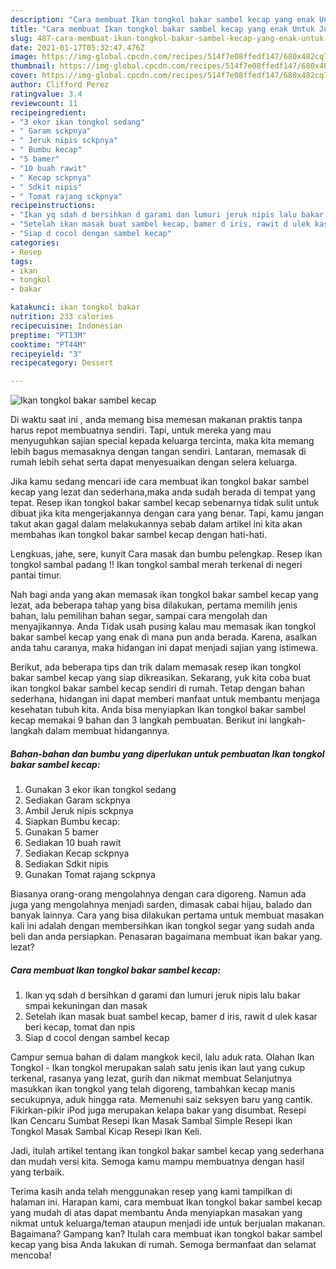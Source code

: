 ```yaml
---
description: "Cara membuat Ikan tongkol bakar sambel kecap yang enak Untuk Jualan"
title: "Cara membuat Ikan tongkol bakar sambel kecap yang enak Untuk Jualan"
slug: 487-cara-membuat-ikan-tongkol-bakar-sambel-kecap-yang-enak-untuk-jualan
date: 2021-01-17T05:32:47.476Z
image: https://img-global.cpcdn.com/recipes/514f7e08ffedf147/680x482cq70/ikan-tongkol-bakar-sambel-kecap-foto-resep-utama.jpg
thumbnail: https://img-global.cpcdn.com/recipes/514f7e08ffedf147/680x482cq70/ikan-tongkol-bakar-sambel-kecap-foto-resep-utama.jpg
cover: https://img-global.cpcdn.com/recipes/514f7e08ffedf147/680x482cq70/ikan-tongkol-bakar-sambel-kecap-foto-resep-utama.jpg
author: Clifford Perez
ratingvalue: 3.4
reviewcount: 11
recipeingredient:
- "3 ekor ikan tongkol sedang"
- " Garam sckpnya"
- " Jeruk nipis sckpnya"
- " Bumbu kecap"
- "5 bamer"
- "10 buah rawit"
- " Kecap sckpnya"
- " Sdkit nipis"
- " Tomat rajang sckpnya"
recipeinstructions:
- "Ikan yq sdah d bersihkan d garami dan lumuri jeruk nipis lalu bakar smpai kekuningan dan masak"
- "Setelah ikan masak buat sambel kecap, bamer d iris, rawit d ulek kasar beri kecap, tomat dan npis"
- "Siap d cocol dengan sambel kecap"
categories:
- Resep
tags:
- ikan
- tongkol
- bakar

katakunci: ikan tongkol bakar 
nutrition: 233 calories
recipecuisine: Indonesian
preptime: "PT13M"
cooktime: "PT44M"
recipeyield: "3"
recipecategory: Dessert

---
```



![Ikan tongkol bakar sambel kecap](https://img-global.cpcdn.com/recipes/514f7e08ffedf147/680x482cq70/ikan-tongkol-bakar-sambel-kecap-foto-resep-utama.jpg)

Di waktu  saat ini , anda memang bisa memesan makanan praktis tanpa harus repot membuatnya sendiri. Tapi, untuk mereka yang mau menyuguhkan sajian special kepada keluarga tercinta, maka kita memang lebih bagus memasaknya dengan tangan sendiri. Lantaran, memasak di rumah lebih sehat serta dapat menyesuaikan dengan selera keluarga.

Jika kamu sedang mencari ide cara membuat ikan tongkol bakar sambel kecap yang lezat dan sederhana,maka anda sudah berada di tempat yang tepat. Resep ikan tongkol bakar sambel kecap  sebenarnya tidak sulit untuk dibuat jika kita mengerjakannya dengan cara yang benar. Tapi, kamu jangan takut akan gagal dalam melakukannya 
sebab dalam artikel ini kita akan membahas ikan tongkol bakar sambel kecap dengan hati-hati.  

Lengkuas, jahe, sere, kunyit Cara masak dan bumbu pelengkap. Resep ikan tongkol sambal padang !! Ikan tongkol sambal merah terkenal di negeri pantai timur.

Nah bagi anda yang akan memasak ikan tongkol bakar sambel kecap yang lezat, ada beberapa tahap yang bisa dilakukan, pertama memilih jenis bahan, lalu pemilihan bahan segar, sampai cara mengolah dan menyajikannya. Anda Tidak usah pusing kalau mau memasak ikan tongkol bakar sambel kecap yang enak di mana pun anda berada. Karena, asalkan anda  tahu caranya, maka hidangan ini dapat menjadi sajian yang istimewa.

Berikut, ada beberapa tips dan trik dalam memasak resep ikan tongkol bakar sambel kecap yang siap dikreasikan. Sekarang, yuk kita coba buat ikan tongkol bakar sambel kecap sendiri di rumah. Tetap dengan bahan sederhana, hidangan ini dapat memberi manfaat untuk membantu menjaga kesehatan tubuh kita. Anda bisa menyiapkan Ikan tongkol bakar sambel kecap memakai 9 bahan dan 3 langkah pembuatan. Berikut ini langkah-langkah dalam membuat hidangannya.

<!--inarticleads1-->

##### Bahan-bahan dan bumbu yang diperlukan untuk pembuatan Ikan tongkol bakar sambel kecap:

1. Gunakan 3 ekor ikan tongkol sedang
1. Sediakan  Garam sckpnya
1. Ambil  Jeruk nipis sckpnya
1. Siapkan  Bumbu kecap:
1. Gunakan 5 bamer
1. Sediakan 10 buah rawit
1. Sediakan  Kecap sckpnya
1. Sediakan  Sdkit nipis
1. Gunakan  Tomat rajang sckpnya


Biasanya orang-orang mengolahnya dengan cara digoreng. Namun ada juga yang mengolahnya menjadi sarden, dimasak cabai hijau, balado dan banyak lainnya. Cara yang bisa dilakukan pertama untuk membuat masakan kali ini adalah dengan membersihkan ikan tongkol segar yang sudah anda beli dan anda persiapkan. Penasaran bagaimana membuat ikan bakar yang. lezat? 

<!--inarticleads2-->

##### Cara membuat Ikan tongkol bakar sambel kecap:

1. Ikan yq sdah d bersihkan d garami dan lumuri jeruk nipis lalu bakar smpai kekuningan dan masak
1. Setelah ikan masak buat sambel kecap, bamer d iris, rawit d ulek kasar beri kecap, tomat dan npis
1. Siap d cocol dengan sambel kecap


Campur semua bahan di dalam mangkok kecil, lalu aduk rata. Olahan Ikan Tongkol - Ikan tongkol merupakan salah satu jenis ikan laut yang cukup terkenal, rasanya yang lezat, gurih dan nikmat membuat Selanjutnya masukkan ikan tongkol yang telah digoreng, tambahkan kecap manis secukupnya, aduk hingga rata. Memenuhi saiz seksyen baru yang cantik. Fikirkan-pikir iPod juga merupakan kelapa bakar yang disumbat. Resepi Ikan Cencaru Sumbat Resepi Ikan Masak Sambal Simple Resepi Ikan Tongkol Masak Sambal Kicap Resepi Ikan Keli. 

Jadi, itulah artikel tentang  ikan tongkol bakar sambel kecap  yang sederhana dan mudah versi kita. Semoga kamu mampu membuatnya dengan hasil yang terbaik. 

Terima kasih anda telah menggunakan resep yang kami tampilkan di halaman ini. Harapan kami, cara membuat  Ikan tongkol bakar sambel kecap yang mudah di atas dapat membantu Anda menyiapkan masakan yang nikmat untuk keluarga/teman ataupun menjadi ide untuk berjualan makanan. Bagaimana? Gampang kan? Itulah cara membuat ikan tongkol bakar sambel kecap yang bisa Anda lakukan di rumah. Semoga bermanfaat dan selamat mencoba!

